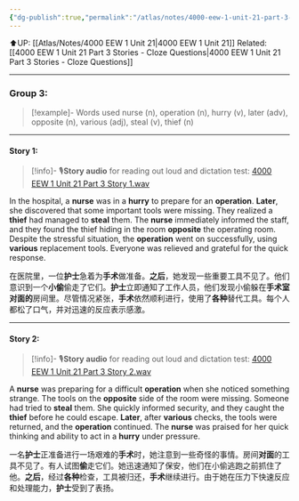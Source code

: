 ```yaml
---
{"dg-publish":true,"permalink":"/atlas/notes/4000-eew-1-unit-21-part-3-stories/"}
---
```


⬆️UP: [[Atlas/Notes/4000 EEW 1 Unit 21\|4000 EEW 1 Unit 21]]
Related: [[4000 EEW 1 Unit 21 Part 3 Stories - Cloze Questions\|4000 EEW 1 Unit 21 Part 3 Stories - Cloze Questions]]

---


### Group 3:

> [!example]- Words used
> nurse (n), operation (n), hurry (v), later (adv), opposite (n), various (adj), steal (v), thief (n)

---
#### Story 1:

> [!info]- 🎙️**Story audio** for reading out loud and dictation test: [4000 EEW 1 Unit 21 Part 3 Story 1.wav]()

In the hospital, a **nurse** was in a **hurry** to prepare for an **operation**. **Later**, she discovered that some important tools were missing. They realized a **thief** had managed to **steal** them. The **nurse** immediately informed the staff, and they found the thief hiding in the room **opposite** the operating room. Despite the stressful situation, the **operation** went on successfully, using **various** replacement tools. Everyone was relieved and grateful for the quick response.

在医院里，一位**护士**急着为**手术**做准备。**之后**，她发现一些重要工具不见了。他们意识到一个**小偷**偷走了它们。**护士**立即通知了工作人员，他们发现小偷躲在**手术室对面的**房间里。尽管情况紧张，**手术**依然顺利进行，使用了**各种**替代工具。每个人都松了口气，并对迅速的反应表示感激。

---
#### Story 2:

> [!info]- 🎙️**Story audio** for reading out loud and dictation test: [4000 EEW 1 Unit 21 Part 3 Story 2.wav]()

A **nurse** was preparing for a difficult **operation** when she noticed something strange. The tools on the **opposite** side of the room were missing. Someone had tried to **steal** them. She quickly informed security, and they caught the **thief** before he could escape. **Later**, after **various** checks, the tools were returned, and the **operation** continued. The **nurse** was praised for her quick thinking and ability to act in a **hurry** under pressure.

一名**护士**正准备进行一场艰难的**手术**时，她注意到一些奇怪的事情。房间**对面**的工具不见了。有人试图**偷**走它们。她迅速通知了保安，他们在小偷逃跑之前抓住了他。**之后**，经过**各种**检查，工具被归还，**手术**继续进行。由于她在压力下快速反应和处理能力，**护士**受到了表扬。